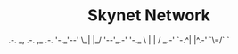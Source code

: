 <h1 align="center">
  <b>Skynet Network</b>
</h1>  
 .-.    _,  .-.  ,_    .-.
'-._'--'  \_| |_/  '--'_.-'
    '-._  \ | | /  _.-'
        `-.^| |^.-'
           `\=/`
             `
